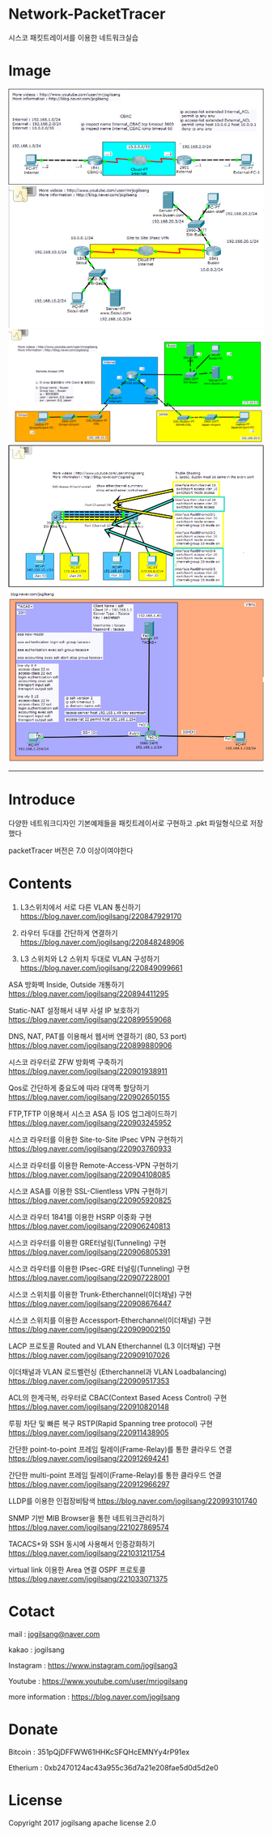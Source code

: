 # Network-PacketTracer
시스코 패킷트레이서를 이용한 네트워크실습

Image
=============

![Alt text](/network/packetTracer/[ACL]/1.png)
![Alt text](/network/packetTracer/[VPN]/[Site-to-Site-router]/11.png)
![Alt text](/network/packetTracer/[VPN]/[Remote-Access-router]/busan7.png)
![Alt text](/network/packetTracer/[Etherchenel]/스위치액세스-이더채널/3.png)
![Alt text](/network/packetTracer/[tacacs]/tacacs_image.png)

<hr/>

Introduce
=============

다양한 네트워크디자인 기본예제들을 패킷트레이서로 구현하고
.pkt 파일형식으로 저장했다

packetTracer 버전은 7.0 이상이여야한다

Contents
=============

1. L3스위치에서 서로 다른 VLAN 통신하기
https://blog.naver.com/jogilsang/220847929170

2. 라우터 두대를 간단하게 연결하기
https://blog.naver.com/jogilsang/220848248906

1. L3 스위치와 L2 스위치 두대로 VLAN 구성하기
https://blog.naver.com/jogilsang/220849099661

ASA 방화벽 Inside, Outside 개통하기
https://blog.naver.com/jogilsang/220894411295

Static-NAT 설정해서 내부 사설 IP 보호하기
https://blog.naver.com/jogilsang/220899559068

DNS, NAT, PAT를 이용해서 웹서버 연결하기 (80, 53 port)
https://blog.naver.com/jogilsang/220899880906

시스코 라우터로 ZFW 방화벽 구축하기
https://blog.naver.com/jogilsang/220901938911

Qos로 간단하게 중요도에 따라 대역폭 할당하기
https://blog.naver.com/jogilsang/220902650155

FTP,TFTP 이용해서 시스코 ASA 등 IOS 업그레이드하기
https://blog.naver.com/jogilsang/220903245952

시스코 라우터를 이용한 Site-to-Site IPsec VPN 구현하기
https://blog.naver.com/jogilsang/220903760933

시스코 라우터를 이용한 Remote-Access-VPN 구현하기
https://blog.naver.com/jogilsang/220904108085

시스코 ASA를 이용한 SSL-Clientless VPN 구현하기
https://blog.naver.com/jogilsang/220905920825

시스코 라우터 1841를 이용한 HSRP 이중화 구현
https://blog.naver.com/jogilsang/220906240813

시스코 라우터를 이용한 GRE터널링(Tunneling) 구현
https://blog.naver.com/jogilsang/220906805391
	
시스코 라우터를 이용한 IPsec-GRE 터널링(Tunneling) 구현
https://blog.naver.com/jogilsang/220907228001

시스코 스위치를 이용한 Trunk-Etherchannel(이더채널) 구현
https://blog.naver.com/jogilsang/220908676447

시스코 스위치를 이용한 Accessport-Etherchannel(이더채널) 구현
https://blog.naver.com/jogilsang/220909002150

LACP 프로토콜 Routed and VLAN Etherchannel (L3 이더채널) 구현
https://blog.naver.com/jogilsang/220909107026

이더채널과 VLAN 로드벨런싱 (Etherchannel과 VLAN Loadbalancing)
https://blog.naver.com/jogilsang/220909517353
	
ACL의 한계극복, 라우터로 CBAC(Context Based Acess Control) 구현
https://blog.naver.com/jogilsang/220910820148

루핑 차단 및 빠른 복구 RSTP(Rapid Spanning tree protocol) 구현
https://blog.naver.com/jogilsang/220911438905

간단한 point-to-point 프레임 릴레이(Frame-Relay)를 통한 클라우드 연결
https://blog.naver.com/jogilsang/220912694241

간단한 multi-point 프레임 릴레이(Frame-Relay)를 통한 클라우드 연결
https://blog.naver.com/jogilsang/220912966297

LLDP를 이용한 인접장비탐색
https://blog.naver.com/jogilsang/220993101740

SNMP 기반 MIB Browser을 통한 네트워크관리하기
https://blog.naver.com/jogilsang/221027869574

TACACS+와 SSH 동시에 사용해서 인증강화하기
https://blog.naver.com/jogilsang/221031211754

virtual link 이용한 Area 연결 OSPF 프로토콜
https://blog.naver.com/jogilsang/221033071375



Cotact
=============

mail :
jogilsang@naver.com

kakao :
jogilsang

Instagram :
<https://www.instagram.com/jogilsang3>

Youtube :
<https://www.youtube.com/user/mrjogilsang>

more information : 
<https://blog.naver.com/jogilsang>

Donate
=============
Bitcoin : 351pQjDFFWW61HHKcSFQHcEMNYy4rP91ex

Etherium : 0xb2470124ac43a955c36d7a21e208fae5d0d5d2e0

License
=============
Copyright 2017 jogilsang apache license 2.0


